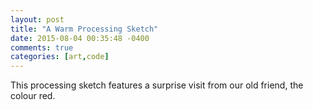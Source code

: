 ```yaml
---
layout: post
title: "A Warm Processing Sketch"
date: 2015-08-04 00:35:48 -0400
comments: true
categories: [art,code]
---
```

<script type="text/javascript" src="{{ root_url }}/javascripts/processing.min.js"></script>
<script type="text/javascript" src="{{ root_url }}/javascripts/util.js"></script>
<!--more-->
This processing sketch features a surprise visit from our old friend, the colour red.

<canvas status="off" width="640" height="100" data-processing-sources="/sketches/warm_stained_glass.pde"> </canvas> 
